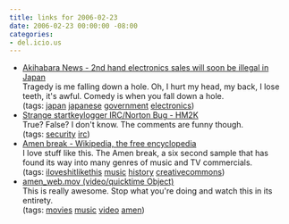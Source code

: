 ```yaml
---
title: links for 2006-02-23
date: 2006-02-23 00:00:00 -08:00
categories:
- del.icio.us
---
```


<ul class="delicious">
	<li>
		<div class="delicious-link"><a href="http://www.akihabaranews.com/en/news-11230-2nd+hand+electronics+sales+will+soon+be+illegal+in+Japan.html">Akihabara News - 2nd hand electronics sales will soon be illegal in Japan</a></div>
		<div class="delicious-extended">Tragedy is me falling down a hole. Oh, I hurt my head, my back, I lose teeth, it's awful. Comedy is when you fall down a hole.</div>
		<div class="delicious-tags">(tags: <a href="http://del.icio.us/torrez/japan">japan</a> <a href="http://del.icio.us/torrez/japanese">japanese</a> <a href="http://del.icio.us/torrez/government">government</a> <a href="http://del.icio.us/torrez/electronics">electronics</a>)</div>
	</li>
	<li>
		<div class="delicious-link"><a href="http://www.hm2k.org/news/1137968795.html">Strange startkeylogger IRC/Norton Bug - HM2K</a></div>
		<div class="delicious-extended">True? False? I don't know. The comments are funny though.</div>
		<div class="delicious-tags">(tags: <a href="http://del.icio.us/torrez/security">security</a> <a href="http://del.icio.us/torrez/irc">irc</a>)</div>
	</li>
	<li>
		<div class="delicious-link"><a href="http://en.wikipedia.org/wiki/Amen_break">Amen break - Wikipedia, the free encyclopedia</a></div>
		<div class="delicious-extended">I love stuff like this. The Amen break, a six second sample that has found its way into many genres of music and TV commercials.</div>
		<div class="delicious-tags">(tags: <a href="http://del.icio.us/torrez/iloveshitlikethis">iloveshitlikethis</a> <a href="http://del.icio.us/torrez/music">music</a> <a href="http://del.icio.us/torrez/history">history</a> <a href="http://del.icio.us/torrez/creativecommons">creativecommons</a>)</div>
	</li>
	<li>
		<div class="delicious-link"><a href="http://ia300136.us.archive.org/2/items/NateHarrisonCanIGetAnAmen/amen_web.mov">amen_web.mov (video/quicktime Object)</a></div>
		<div class="delicious-extended">This is really awesome. Stop what you're doing and watch this in its entirety.</div>
		<div class="delicious-tags">(tags: <a href="http://del.icio.us/torrez/movies">movies</a> <a href="http://del.icio.us/torrez/music">music</a> <a href="http://del.icio.us/torrez/video">video</a> <a href="http://del.icio.us/torrez/amen">amen</a>)</div>
	</li>
</ul>
